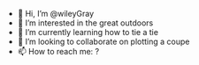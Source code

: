 - 👋 Hi, I’m @wileyGray
- 👀 I’m interested in the great outdoors
- 🌱 I’m currently learning how to tie a tie
- 💞️ I’m looking to collaborate on plotting a coupe
- 📫 How to reach me: ?

<!---
wileyGray/wileyGray is a ✨ special ✨ repository because its `README.md` (this file) appears on your GitHub profile.
You can click the Preview link to take a look at your changes.
--->
